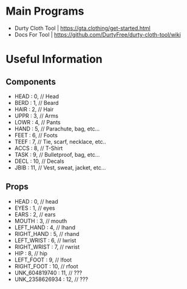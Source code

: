 
# Main Programs
- Durty Cloth Tool | https://gta.clothing/get-started.html
- Docs For Tool | https://github.com/DurtyFree/durty-cloth-tool/wiki


# Useful Information

## Components
- HEAD : 0,  // Head
- BERD : 1,  // Beard
- HAIR : 2,  // Hair
- UPPR : 3,  // Arms
- LOWR : 4,  // Pants
- HAND : 5,  // Parachute, bag, etc...
- FEET : 6,  // Foots
- TEEF : 7,  // Tie, scarf, necklace, etc..
- ACCS : 8,  // T-Shirt
- TASK : 9,  // Bulletproof, bag, etc...
- DECL : 10, // Decals
- JBIB : 11, // Vest, sweat, jacket, etc...

## Props
- HEAD           : 0,  // head
- EYES           : 1,  // eyes
- EARS           : 2,  // ears
- MOUTH          : 3,  // mouth
- LEFT_HAND      : 4,  // lhand
- RIGHT_HAND     : 5,  // rhand
- LEFT_WRIST     : 6,  // lwrist
- RIGHT_WRIST    : 7,  // rwrist
- HIP            : 8,  // hip
- LEFT_FOOT      : 9,  // lfoot
- RIGHT_FOOT     : 10, // rfoot
- UNK_604819740  : 11, // ???
- UNK_2358626934 : 12, // ???